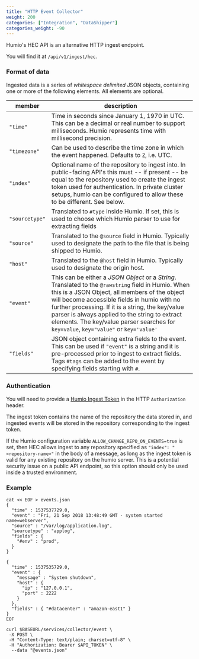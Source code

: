 ```yaml
---
title: "HTTP Event Collector"
weight: 200
categories: ["Integration", "DataShipper"]
categories_weight: -90
---
```


Humio's HEC API is an alternative HTTP ingest endpoint.

You will find it at `/api/v1/ingest/hec`.


### Format of data

Ingested data is a series of _whitespace delimited_ JSON objects, containing one or more of the following elements.  All elements are optional.

|member|description|
|------|-----------|
|`"time"`|Time in seconds since January 1, 1970 in UTC.  This can be a decimal or real number to support milliseconds. Humio represents time with millisecond precision. |
|`"timezone"`|Can be used to describe the time zone in which the event happened. Defaults to `Z`, i.e. UTC.|
|`"index"`| Optional name of the repository to ingest into.  In public-facing API's this must -- if present -- be equal to the repository used to create the ingest token used for authentication. In private cluster setups, humio can be configured to allow these to be different. See below.|
|`"sourcetype"`| Translated to `#type` inside Humio.  If set, this is used to choose which Humio parser to use for extracting fields|
|`"source"`| Translated to the `@source` field in Humio.  Typically used to designate the path to the file that is being shipped to Humio. |
|`"host"`| Translated to the `@host` field in Humio. Typically used to designate the origin host.|
|`"event"`| This can be either a _JSON Object_ or a _String_. Translated to the `@rawstring` field in Humio.  When this is a JSON Object, all members of the object will become accessible fields in humio with no further processing.  If it is a string, the key/value parser is always applied to the string to extract elements. The key/value parser searches for `key=value`, `key="value"` or `key='value'` |
|`"fields"`| JSON object containing extra fields to the event.  This can be used if `"event"` is a string and it is pre-processed prior to ingest to extract fields.  Tags `#tags` can be added to the event by specifying fields starting with `#`.  |




### Authentication

You will need to provide a [Humio Ingest Token](https://docs.humio.com/sending-data-to-humio/ingest-tokens/) in the HTTP `Authorization` header.

The ingest token contains the name of the repository the data stored in, and ingested events will be stored in the repository corresponding to the ingest token.

If the Humio configuration variable `ALLOW_CHANGE_REPO_ON_EVENTS=true` is set, then HEC allows ingest to any repository specified as `"index": "<repository-name>"` in the body of a message, as long as the ingest token is valid for any existing repository on the humio server.  This is a potential security issue on a public API endpoint, so this option should only be used inside a trusted environment.

### Example

```
cat << EOF > events.json
{
  "time" : 1537537729.0,
  "event" : "Fri, 21 Sep 2018 13:48:49 GMT - system started name=webserver",
  "source" : "/var/log/application.log",
  "sourcetype" : "applog",
  "fields" : {
    "#env" : "prod",
  }
}

{
  "time" : 1537535729.0,
  "event" : {
    "message" : "System shutdown",
    "host" : {
      "ip" : "127.0.0.1",
      "port" : 2222
    }
  },
  "fields" : { "#datacenter" : "amazon-east1" }
}
EOF

curl $BASEURL/services/collector/event \
 -X POST \
 -H "Content-Type: text/plain; charset=utf-8" \
 -H "Authorization: Bearer $API_TOKEN" \
  --data "@events.json"
```